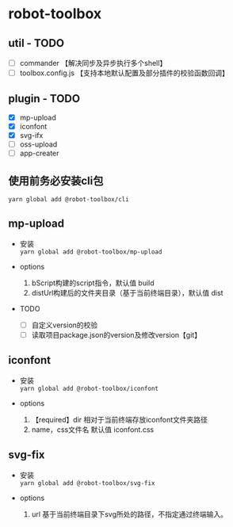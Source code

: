 # robot-toolbox

## util - TODO
- [ ] commander 【解决同步及异步执行多个shell】
- [ ] toolbox.config.js 【支持本地默认配置及部分插件的校验函数回调】

## plugin - TODO
- [x] mp-upload
- [x] iconfont
- [x] svg-ifx
- [ ] oss-upload
- [ ] app-creater

## 使用前务必安装cli包
`
yarn global add @robot-toolbox/cli
`

## mp-upload

- 安装  
  `yarn global add @robot-toolbox/mp-upload`

- options
  1. bScript构建的script指令，默认值 build
  2. distUrl构建后的文件夹目录（基于当前终端目录），默认值 dist

- TODO  
  - [ ] 自定义version的校验
  - [ ] 读取项目package.json的version及修改version【git】

## iconfont
- 安装  
  `yarn global add @robot-toolbox/iconfont`

- options
  1. 【required】dir 相对于当前终端存放iconfont文件夹路径
  2. name，css文件名 默认值 iconfont.css

## svg-fix
- 安装  
  `yarn global add @robot-toolbox/svg-fix`

- options
  1. url 基于当前终端目录下svg所处的路径，不指定通过终端输入。